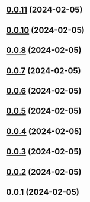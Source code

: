 ## [0.0.11](https://github.com/enncy/items-adder-preview/compare/0.0.10...0.0.11) (2024-02-05)



## [0.0.10](https://github.com/enncy/items-adder-preview/compare/0.0.8...0.0.10) (2024-02-05)



## [0.0.8](https://github.com/enncy/items-adder-preview/compare/0.0.7...0.0.8) (2024-02-05)



## [0.0.7](https://github.com/enncy/items-adder-preview/compare/0.0.6...0.0.7) (2024-02-05)



## [0.0.6](https://github.com/enncy/items-adder-preview/compare/0.0.5...0.0.6) (2024-02-05)



## [0.0.5](https://github.com/enncy/items-adder-preview/compare/0.0.4...0.0.5) (2024-02-05)



## [0.0.4](https://github.com/enncy/items-adder-preview/compare/0.0.3...0.0.4) (2024-02-05)



## [0.0.3](https://github.com/enncy/items-adder-preview/compare/0.0.2...0.0.3) (2024-02-05)



## [0.0.2](https://github.com/enncy/items-adder-preview/compare/0.0.1...0.0.2) (2024-02-05)



## 0.0.1 (2024-02-05)



